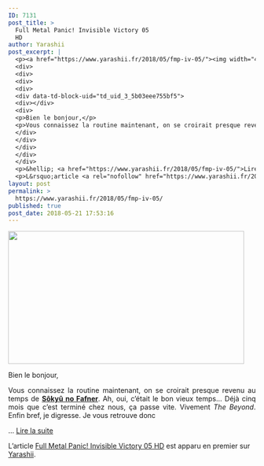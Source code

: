 ```yaml
---
ID: 7131
post_title: >
  Full Metal Panic! Invisible Victory 05
  HD
author: Yarashii
post_excerpt: |
  <p><a href="https://www.yarashii.fr/2018/05/fmp-iv-05/"><img width="480" height="270" src="https://www.yarashii.fr/wp-content/uploads/2018/05/Capture-2-480x270.jpg" alt="" srcset="https://www.yarashii.fr/wp-content/uploads/2018/05/Capture-2-480x270.jpg 480w, https://www.yarashii.fr/wp-content/uploads/2018/05/Capture-2-300x168.jpg 300w, https://www.yarashii.fr/wp-content/uploads/2018/05/Capture-2-768x431.jpg 768w, https://www.yarashii.fr/wp-content/uploads/2018/05/Capture-2-1024x574.jpg 1024w, https://www.yarashii.fr/wp-content/uploads/2018/05/Capture-2-696x390.jpg 696w, https://www.yarashii.fr/wp-content/uploads/2018/05/Capture-2-1068x599.jpg 1068w, https://www.yarashii.fr/wp-content/uploads/2018/05/Capture-2-749x420.jpg 749w, https://www.yarashii.fr/wp-content/uploads/2018/05/Capture-2.jpg 1275w" sizes="(max-width: 480px) 100vw, 480px"></a></p>
  <div>
  <div>
  <div>
  <div>
  <div data-td-block-uid="td_uid_3_5b03eee755bf5">
  <div></div>
  <div>
  <p>Bien le bonjour,</p>
  <p>Vous connaissez la routine maintenant, on se croirait presque revenu au temps de <a href="https://www.yarashii.fr/fafner/"><strong>S&ocirc;ky&ucirc; no Fafner</strong></a>. Ah, oui, c&rsquo;&eacute;tait le bon vieux temps&hellip; D&eacute;j&agrave; cinq mois que c&rsquo;est termin&eacute; chez nous, &ccedil;a passe vite. Vivement <em>The Beyond</em>. Enfin bref, je digresse. Je vous retrouve donc </p>
  </div>
  </div>
  </div>
  </div>
  </div>
  <p>&hellip; <a href="https://www.yarashii.fr/2018/05/fmp-iv-05/">Lire la suite</a></p></div>
  <p>L&rsquo;article <a rel="nofollow" href="https://www.yarashii.fr/2018/05/fmp-iv-05/">Full Metal Panic! Invisible Victory 05 HD</a> est apparu en premier sur <a rel="nofollow" href="https://www.yarashii.fr/">Yarashii</a>.</p>
layout: post
permalink: >
  https://www.yarashii.fr/2018/05/fmp-iv-05/
published: true
post_date: 2018-05-21 17:53:16
---
```

<p><a href="https://www.yarashii.fr/2018/05/fmp-iv-05/"><img width="480" height="270" src="https://www.yarashii.fr/wp-content/uploads/2018/05/Capture-2-480x270.jpg" class="attachment-rssthumb size-rssthumb wp-post-image" alt="" srcset="https://united-subs.dearclouds.com/wp-content/uploads/2018/05/0b32344b8832bfe9e3b51267fb6c6b22.jpg 480w, https://www.yarashii.fr/wp-content/uploads/2018/05/Capture-2-300x168.jpg 300w, https://www.yarashii.fr/wp-content/uploads/2018/05/Capture-2-768x431.jpg 768w, https://www.yarashii.fr/wp-content/uploads/2018/05/Capture-2-1024x574.jpg 1024w, https://www.yarashii.fr/wp-content/uploads/2018/05/Capture-2-696x390.jpg 696w, https://www.yarashii.fr/wp-content/uploads/2018/05/Capture-2-1068x599.jpg 1068w, https://www.yarashii.fr/wp-content/uploads/2018/05/Capture-2-749x420.jpg 749w, https://www.yarashii.fr/wp-content/uploads/2018/05/Capture-2.jpg 1275w" sizes="(max-width: 480px) 100vw, 480px" /></a></p>
<div id="td_uid_1_5b03eee755812" class="tdc-row">
<div class="vc_row td_uid_1_5b03eee75589d_rand  wpb_row td-pb-row" >
<div class="vc_column td_uid_2_5b03eee755ac7_rand  wpb_column vc_column_container tdc-column td-pb-span12">
<div class="wpb_wrapper">
<div class="wpb_wrapper wpb_text_column td_block_wrap td_block_wrap vc_column_text td_uid_3_5b03eee755bf5_rand  td-pb-border-top td_block_template_1"  data-td-block-uid="td_uid_3_5b03eee755bf5" ">
<div class="td-block-title-wrap"></div>
<div class="td-fix-index">
<p style="text-align: justify;">Bien le bonjour,</p>
<p style="text-align: justify;">Vous connaissez la routine maintenant, on se croirait presque revenu au temps de <a href="https://www.yarashii.fr/fafner/"><strong>Sôkyû no Fafner</strong></a>. Ah, oui, c&#8217;était le bon vieux temps&#8230; Déjà cinq mois que c&#8217;est terminé chez nous, ça passe vite. Vivement <em>The Beyond</em>. Enfin bref, je digresse. Je vous retrouve donc </p>
</div>
</div>
</div>
</div>
</div>
<p>&#8230; <a href="https://www.yarashii.fr/2018/05/fmp-iv-05/" class="read-more">Lire la suite</a></div>
<p>L’article <a rel="nofollow" href="https://www.yarashii.fr/2018/05/fmp-iv-05/">Full Metal Panic! Invisible Victory 05 HD</a> est apparu en premier sur <a rel="nofollow" href="https://www.yarashii.fr/">Yarashii</a>.</p>